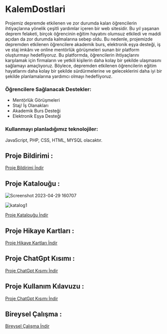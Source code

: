 # KalemDostlari

Projemiz depremde etkilenen ve zor durumda kalan öğrencilerin ihtiyaçlarına yönelik
çeşitli yardımlar içeren bir web sitesidir. Bu yıl yaşanan deprem felaketi, birçok
öğrencinin eğitim hayatını olumsuz etkiledi ve maddi açıdan da zor durumda kalmalarına
sebep oldu. Bu nedenle, projemizde depremden etkilenen öğrencilere akademik burs,
elektronik eşya desteği, iş ve staj imkânı ve online mentörlük görüşmeleri sunan bir 
platform oluşturmayı hedefliyoruz. Bu platformda, öğrencilerin ihtiyaçlarını karşılamak
için firmaların ve yetkili kişilerin daha kolay bir şekilde ulaşmasını sağlamayı amaçlıyoruz.
Böylece, depremden etkilenen öğrencilerin eğitim hayatlarını daha kolay bir şekilde sürdürmelerine
ve geleceklerini daha iyi bir şekilde planlamalarına yardımcı olmayı hedefliyoruz. 

### Öğrencilere Sağlanacak Destekler:

- Mentörlük Görüşmeleri
- Staj/ İş Olanakları
- Akademik Burs Desteği
- Elektronik Eşya Desteği

### Kullanmayı planladığımız teknolojiler:
 
 JavaScript, PHP, CSS, HTML, MYSQL olacaktır.



## Proje Bildirimi : 

[Proje Bildirimi İndir](/1_proje_bildirimi.pdf)


## Proje Katalouğu : 

![Screenshot 2023-04-29 160707](https://user-images.githubusercontent.com/75446834/235304174-a5c64b34-413f-4943-b7f6-229902dbf1ab.png)

![katalog1](https://user-images.githubusercontent.com/75446834/235304475-2c00eefb-0fa2-486e-8de7-512be7dc9b9d.png)


[ Proje Katalouğu  İndir](/2_KalemDostlarıProjeKatalougu.pdf)


## Proje Hikaye Kartları :

[Proje Hikaye Kartları İndir ](/3_HikayeKartları.pdf)


## Proje ChatGpt Kısımı : 

[Proje ChatGpt Kısımı İndir](/4_ChatGpt.pdf)


## Proje Kullanım Kılavuzu : 

[ Proje ChatGpt Kısımı İndir ](/5_KalemDostlarıSiteKullanımKılavuzu.pdf)


## Bireysel Çalışma : 

[Bireysel Çalışma İndir ](/6-Bireysel_çalışma.pdf)

